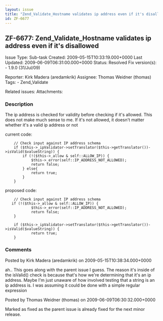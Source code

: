 ```yaml
---
layout: issue
title: "Zend_Validate_Hostname validates ip address even if it's disallowed"
id: ZF-6677
---
```


ZF-6677: Zend\_Validate\_Hostname validates ip address even if it's disallowed
------------------------------------------------------------------------------

 Issue Type: Sub-task Created: 2009-05-15T10:33:19.000+0000 Last Updated: 2009-06-09T06:31:00.000+0000 Status: Resolved Fix version(s): - 1.9.0 (31/Jul/09)
 
 Reporter:  Kirk Madera (aredamkrik)  Assignee:  Thomas Weidner (thomas)  Tags: - Zend\_Validate
 
 Related issues: 
 Attachments: 
### Description

The ip address is checked for validity before checking if it's allowed. This does not make much sense to me. If it's not allowed, it doesn't matter whether it's a valid ip address or not

current code:

 
        // Check input against IP address schema
        if ($this->_ipValidator->setTranslator($this->getTranslator())->isValid($valueString)) {
            if (!($this->_allow & self::ALLOW_IP)) {
                $this->_error(self::IP_ADDRESS_NOT_ALLOWED);
                return false;
            } else{
                return true;
            }
        }


proposed code:

 
        // Check input against IP address schema
       if (!($this->_allow & self::ALLOW_IP)) {
                $this->_error(self::IP_ADDRESS_NOT_ALLOWED);
                return false;
        }
    
        if ($this->_ipValidator->setTranslator($this->getTranslator())->isValid($valueString)) {
                return true;
        }


 

 

### Comments

Posted by Kirk Madera (aredamkrik) on 2009-05-15T10:38:34.000+0000

ah.. This goes along with the parent issue I guess. The reason it's inside of the isValid() check is because that's how we're determining that it's an ip address. Maybe I'm just unaware of how involved testing that a string is an ip address is. I was assuming it could be done with a simple regular expression

 

 

Posted by Thomas Weidner (thomas) on 2009-06-09T06:30:32.000+0000

Marked as fixed as the parent issue is already fixed for the next minor release.

 

 